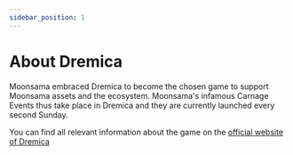 ```yaml
---
sidebar_position: 1
---
```


# About Dremica

Moonsama embraced Dremica to become the chosen game to support Moonsama assets and the ecosystem. Moonsama's infamous Carnage Events thus take place in Dremica and they are currently launched every second Sunday.

You can find all relevant information about the game on the [official website of Dremica](https://dremica.com)

